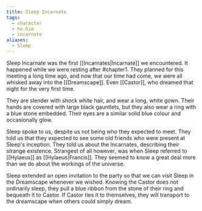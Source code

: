 ```yaml
---
title: Sleep Incarnate
tags:
  - character
  - he-him
  - incarnate
aliases:
  - Sleep
---
```

Sleep Incarnate was the first [[Incarnates|Incarnate]] we encountered. It happened while we were resting after #chapter1. They planned for this meeting a long time ago, and now that our time had come, we were all whisked away into the [[Dreamscape]]. Even [[Castor]], who dreamed that night for the very first time.

They are slender with shock white hair, and wear a long, white gown. Their hands are covered with large black gauntlets, but they also wear a ring with a blue stone embedded. Their eyes are a similar solid blue colour and occasionally glow.

Sleep spoke to us, despite us not being who they expected to meet. They told us that they expected to see some old friends who were present at Sleep's inception. They told us about the Incarnates, describing their strange existence. Strangest of all however, was when Sleep referred to [[Hylaeus]] as [[Hylaeus|Francis]]. They seemed to know a great deal more than we do about the workings of the universe.

Sleep extended an open invitation to the party so that we can visit Sleep in the Dreamscape whenever we wished. Knowing the Castor does not ordinarily sleep, they pull a blue ribbon from the stone of their ring and bequeath it to Castor. If Castor ties it to themselves, they will transport to the dreamscape when others could simply dream.